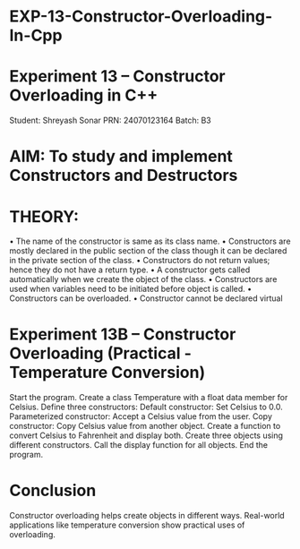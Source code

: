 # EXP-13-Constructor-Overloading-In-Cpp

# Experiment 13 – Constructor Overloading in C++
Student: Shreyash Sonar
PRN: 24070123164
Batch: B3

# AIM: To study and implement Constructors and Destructors

# THEORY:
•	The name of the constructor is same as its class name. 
•	Constructors are mostly declared in the public section of the class though it can be declared in the private section of the class. 
•	Constructors do not return values; hence they do not have a return type. 
•	 A constructor gets called automatically when we create the object of the class. 
•	Constructors are used when variables need to be initiated before object is called.
•	Constructors can be overloaded. 
•	Constructor cannot be declared virtual

# Experiment 13B – Constructor Overloading (Practical - Temperature Conversion)
Start the program.
Create a class Temperature with a float data member for Celsius.
Define three constructors:
Default constructor: Set Celsius to 0.0.
Parameterized constructor: Accept a Celsius value from the user.
Copy constructor: Copy Celsius value from another object.
Create a function to convert Celsius to Fahrenheit and display both.
Create three objects using different constructors.
Call the display function for all objects.
End the program.

# Conclusion
Constructor overloading helps create objects in different ways.
Real-world applications like temperature conversion show practical uses of overloading.

